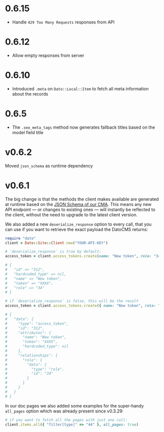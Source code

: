 # 0.6.15

* Handle `429 Too Many Requests` responses from API

# 0.6.12

* Allow empty responses from server

# 0.6.10

* Introduced `.meta` on `Dato::Local::Item` to fetch all meta information about the records

# 0.6.5

* The `.seo_meta_tags` method now generates fallback titles based on the model field title

# v0.6.2

Moved `json_schema` as runtime dependency

# v0.6.1

The big change is that the methods the client makes available are  generated at runtime based on the [JSON Schema of our CMA](https://www.datocms.com/content-management-api/). This means any new API endpoint — or changes to existing ones — will instantly be reflected to the client, without the need to upgrade to the latest client version.

We also added a new `deserialize_response` option to every call, that you can use if you want to retrieve the exact payload the DatoCMS returns:

```ruby
require "dato"
client = Dato::Site::Client.new("YOUR-API-KEY")

# `deserialize_response` is true by default:
access_token = client.access_tokens.create(name: "New token", role: "34")

# {
#   "id" => "312",
#   "hardcoded_type" => nil,
#   "name" => "New token",
#   "token" => "XXXX",
#   "role" => "34"
# }

# if `deserialize_response` is false, this will be the result
access_token = client.access_tokens.create({ name: "New token", role: "34" }, deserialize_response: false)

# {
#   "data": {
#     "type": "access_token",
#     "id": "312",
#     "attributes": {
#       "name": "New token",
#       "token": "XXXX",
#       "hardcoded_type": nil
#     },
#     "relationships": {
#       "role": {
#         "data": {
#           "type": "role",
#           "id": "34"
#         }
#       }
#     }
#   }
# }
```

In our doc pages we also added some examples for the super-handy `all_pages` option which was already present since v0.3.29:

```ruby
# if you want to fetch all the pages with just one call:
client.items.all({ "filter[type]" => "44" }, all_pages: true)
```
